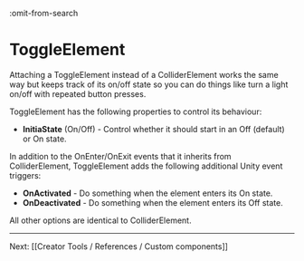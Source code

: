 :omit-from-search

# ToggleElement

Attaching a ToggleElement instead of a ColliderElement works the same way but keeps track of its on/off state so you can do things like turn a light on/off with repeated button presses.

ToggleElement has the following properties to control its behaviour:

* **InitiaState** (On/Off) - Control whether it should start in an Off (default) or On state.

In addition to the OnEnter/OnExit events that it inherits from ColliderElement, ToggleElement adds the following additional Unity event triggers:

* **OnActivated** - Do something when the element enters its On state.
* **OnDeactivated** - Do something when the element enters its Off state.

All other options are identical to ColliderElement.

---

Next: [[Creator Tools / References / Custom components]]
